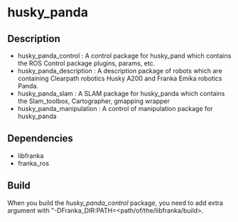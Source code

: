 # husky_panda
## Description
- husky_panda_control : A control package for husky_pand which contains the ROS Control package plugins, params, etc.
- husky_panda_description : A description package of robots which are containing Clearpath robotics Husky A200 and Franka Emika robotics Panda.
- husky_panda_slam : A SLAM package for husky_panda which contains the Slam_toolbox, Cartographer, gmapping wrapper
- husky_panda_manipulation : A control of manipulation package for husky_panda

## Dependencies
- libfranka
- franka_ros

## Build
When you build the *husky_panda_control* package, you need to add extra argument with "-DFranka_DIR:PATH=<path/of/the/libfranka/build>.